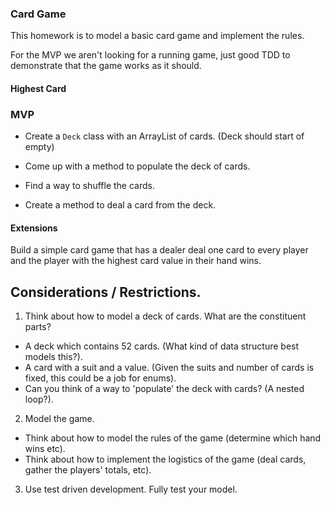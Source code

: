 ### Card Game

This homework is to model a basic card game and implement the rules.

For the MVP we aren't looking for a running game, just good TDD to demonstrate that the game works as it should.

####  Highest Card

### MVP

* Create a `Deck` class with an ArrayList of cards. (Deck should start of empty)

* Come up with a method to populate the deck of cards.

* Find a way to shuffle the cards.

* Create a method to deal a card from the deck.

#### Extensions

Build a simple card game that has a dealer deal one card to every player and the player with the highest card value in their hand wins.


## Considerations / Restrictions.

1. Think about how to model a deck of cards. What are the constituent parts?
 - A deck which contains 52 cards. (What kind of data structure best models this?).
 - A card with a suit and a value. (Given the suits and number of cards is fixed, this could be a job for enums).
 - Can you think of a way to 'populate' the deck with cards? (A nested loop?).

2. Model the game.
 - Think about how to model the rules of the game (determine which hand wins etc).
 - Think about how to implement the logistics of the game (deal cards, gather the players' totals, etc).

3. Use test driven development. Fully test your model.
